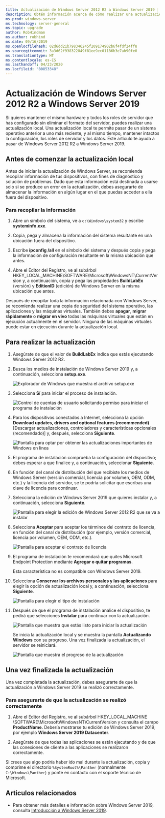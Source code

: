 ```yaml
---
title: Actualización de Windows Server 2012 R2 a Windows Server 2019 | Microsoft Docs
description: Obtén información acerca de cómo realizar una actualización local para pasar de Windows Server 2012 R2 a Windows Server 2019.
ms.prod: windows-server
ms.technology: server-general
ms.topic: upgrade
author: RobHindman
ms.author: robhind
ms.date: 09/16/2019
ms.openlocfilehash: 02d6dd21b798346245f209174902b6f4fdf24ff8
ms.sourcegitcommit: 3a3d62f938322849f81ee9ec01186b3e7ab90fe0
ms.translationtype: HT
ms.contentlocale: es-ES
ms.lasthandoff: 04/23/2020
ms.locfileid: "80853348"
---
```

# <a name="upgrade-windows-server-2012-r2-to-windows-server-2019"></a>Actualización de Windows Server 2012 R2 a Windows Server 2019

Si quieres mantener el mismo hardware y todos los roles de servidor que has configurado sin eliminar el formato del servidor, puedes realizar una actualización local. Una actualización local te permite pasar de un sistema operativo anterior a uno más reciente, y al mismo tiempo, mantener intactos la configuración, los roles de servidor y los datos. Este artículo te ayuda a pasar de Windows Server 2012 R2 a Windows Server 2019.

## <a name="before-you-begin-your-in-place-upgrade"></a>Antes de comenzar la actualización local

Antes de iniciar la actualización de Windows Server, se recomienda recopilar información de tus dispositivos, con fines de diagnóstico y solución de problemas. Dado que esta información está destinada a usarse solo si se produce un error en la actualización, debes asegurarte de almacenar la información en algún lugar en el que puedas acceder a ella fuera del dispositivo.

### <a name="to-collect-your-info"></a>Para recopilar la información

1. Abre un símbolo del sistema, ve a `c:\Windows\system32` y escribe **systeminfo.exe**.

2. Copia, pega y almacena la información del sistema resultante en una ubicación fuera del dispositivo.

3. Escribe **ipconfig /all** en el símbolo del sistema y después copia y pega la información de configuración resultante en la misma ubicación que antes.

4. Abre el Editor del Registro, ve al subárbol HKEY_LOCAL_MACHINE\SOFTWARE\Microsoft\WindowsNT\CurrentVersion y, a continuación, copia y pega las propiedades **BuildLabEx** (versión) y **EditionID** (edición) de Windows Server en la misma ubicación que antes.

Después de recopilar toda la información relacionada con Windows Server, se recomienda realizar una copia de seguridad del sistema operativo, las aplicaciones y las máquinas virtuales. También debes **apagar**, **migrar rápidamente** o **migrar en vivo** todas las máquinas virtuales que están en ejecución actualmente en el servidor. Ninguna de las máquinas virtuales puede estar en ejecución durante la actualización local.

## <a name="to-perform-the-upgrade"></a>Para realizar la actualización

1. Asegúrate de que el valor de **BuildLabEx** indica que estás ejecutando Windows Server 2012 R2.

2. Busca los medios de instalación de Windows Server 2019 y, a continuación, selecciona **setup.exe**.

    ![Explorador de Windows que muestra el archivo setup.exe](media/upgrade-2012r2-2019/setup-2019.png)

3. Selecciona **Sí** para iniciar el proceso de instalación.

    ![Control de cuentas de usuario solicitando permiso para iniciar el programa de instalación](media/upgrade-2012r2-2019/start-setup-uac-box.png)

4. Para los dispositivos conectados a Internet, selecciona la opción **Download updates, drivers and optional features (recommended)** [Descargar actualizaciones, controladores y características opcionales (recomendado)] y, después, selecciona **Siguiente**.

    ![Pantalla para optar por obtener las actualizaciones importantes de Windows en línea](media/upgrade-2012r2-2019/online-updates-win-setup.png)

5. El programa de instalación comprueba la configuración del dispositivo; debes esperar a que finalice y, a continuación, seleccionar **Siguiente**.

6. En función del canal de distribución del que recibiste los medios de Windows Server (versión comercial, licencia por volumen, OEM, ODM, etc.) y la licencia del servidor, se te podría solicitar que escribas una clave de licencia para continuar.

7. Selecciona la edición de Windows Server 2019 que quieres instalar y, a continuación, selecciona **Siguiente**.

    ![Pantalla para elegir la edición de Windows Server 2012 R2 que se va a instalar](media/upgrade-2012r2-2019/select-os-edition.png)

8. Selecciona **Aceptar** para aceptar los términos del contrato de licencia, en función del canal de distribución (por ejemplo, versión comercial, licencia por volumen, OEM, ODM, etc.).

    ![Pantalla para aceptar el contrato de licencia](media/upgrade-2012r2-2019/license-terms.png)

9. El programa de instalación te recomendará que quites Microsoft Endpoint Protection mediante **Agregar o quitar programas**.

    Esta característica no es compatible con Windows Server 2019.

10. Selecciona **Conservar los archivos personales y las aplicaciones** para elegir la opción de actualización local y, a continuación, selecciona **Siguiente**.

    ![Pantalla para elegir el tipo de instalación](media/upgrade-2012r2-2019/choose-install-upgrade.png)

11. Después de que el programa de instalación analice el dispositivo, te pedirá que selecciones **Instalar** para continuar con la actualización.

    ![Pantalla que muestra que estás listo para iniciar la actualización](media/upgrade-2012r2-2019/ready-to-install.png)

    Se inicia la actualización local y se muestra la pantalla **Actualizando Windows** con su progreso. Una vez finalizada la actualización, el servidor se reiniciará.

    ![Pantalla que muestra el progreso de la actualización](media/upgrade-2012r2-2019/upgrading-windows-with-progress.png)

## <a name="after-your-upgrade-is-done"></a>Una vez finalizada la actualización

Una vez completada la actualización, debes asegurarte de que la actualización a Windows Server 2019 se realizó correctamente.

### <a name="to-make-sure-your-upgrade-was-successful"></a>Para asegurarte de que la actualización se realizó correctamente

1. Abre el Editor del Registro, ve al subárbol HKEY_LOCAL_MACHINE \SOFTWARE\Microsoft\WindowsNT\CurrentVersion y consulta el campo **ProductName**. Debería mostrarse tu edición de Windows Server 2019; por ejemplo **Windows Server 2019 Datacenter**.

2. Asegúrate de que todas las aplicaciones se están ejecutando y de que las conexiones de cliente a las aplicaciones se realizaron correctamente.

Si crees que algo podría haber ido mal durante la actualización, copia y comprime el directorio `%SystemRoot%\Panther` (normalmente `C:\Windows\Panther`) y ponte en contacto con el soporte técnico de Microsoft.

## <a name="related-articles"></a>Artículos relacionados

- Para obtener más detalles e información sobre Windows Server 2019, consulta [Introducción a Windows Server 2019](https://docs.microsoft.com/windows-server/get-started-19/get-started-19).